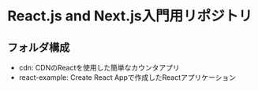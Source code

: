 # React.js and Next.js入門用リポジトリ

## フォルダ構成

- cdn: CDNのReactを使用した簡単なカウンタアプリ
- react-example: Create React Appで作成したReactアプリケーション
